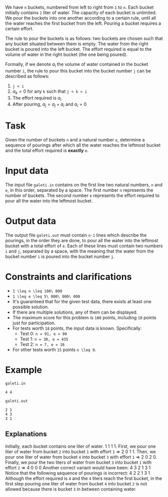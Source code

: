 
We have `n` buckets, numbered from left to right from `1` to `n`. Each bucket initially contains `1` liter of water. The capacity of each bucket is unlimited. We pour the buckets into one another according to a certain rule, until all the water reaches the first bucket from the left. Pouring a bucket requires a certain effort.

The rule to pour the buckets is as follows: two buckets are chosen such that any bucket situated between them is empty. The water from the right bucket is poured into the left bucket. The effort required is equal to the volume of water in the right bucket (the one being poured).

Formally, if we denote $a_i$ the volume of water contained in the bucket number `i`, the rule to pour this bucket into the bucket number `j` can be described as follows:
1. `j < i`
2. $a_k = 0$ for any `k` such that `j < k < i`
3. The effort required is $a_i$
4. After pouring, $a_j = a_j + a_i$ and $a_i = 0$

# Task
Given the number of buckets `n` and a natural number `e`, determine a sequence of pourings after which all the water reaches the leftmost bucket and the total effort required is **exactly** `e`.

# Input data
The input file `galeti.in` contains on the first line two natural numbers, `n` and `e`, in this order, separated by a space. The first number `n` represents the number of buckets. The second number `e` represents the effort required to pour all the water into the leftmost bucket.

# Output data
The output file `galeti.out` must contain `n-1` lines which describe the pourings, in the order they are done, to pour all the water into the leftmost bucket with a total effort of `e`. Each of these lines must contain two numbers `i` and `j`, separated by a space, with the meaning that the water from the bucket number `i` is poured into the bucket number `j`.

# Constraints and clarifications
* `1 \leq n \leq 100\ 000`
* `1 \leq e \leq 5\ 000\ 000\ 000`
* It's guaranteed that for the given test data, there exists at least one possible solution.
* If there are multiple solutions, any of them can be displayed.
* The maximum score for this problem is `100` points, including `10` points just for participation.
* For tests worth `18` points, the input data is known. Specifically:
  * Test 0: `n = 91, e = 90`
  * Test 1: `n = 30, e = 435`
  * Test 2: `n = 7, e = 16`
* For other tests worth `15` points `n \leq 9`.

# Example

`galeti.in`
```
4 4
```

`galeti.out`
```
2 1
4 3
3 1
```

Explanations
---
Initially, each bucket contains one liter of water.
1 1 1 1.
First, we pour one liter of water from bucket `2` into bucket `1` with effort `1` =>
2 0 1 1.
Then, we pour one liter of water from bucket `4` into bucket `3` with effort `1` =>
2 0 2 0.
Finally, we pour the two liters of water from bucket `3` into bucket `1` with effort `2` =>
4 0 0 0
Another correct variant would have been:
4 3
2 1
3 1
Notice that the following sequence of pourings is incorrect:
4 2
2 1
3 1
Although the effort required is `4` and the `4` liters reach the first bucket, in the first step pouring one liter of water from bucket `4` into bucket `2` is not allowed because there is bucket `3` in between containing water.
